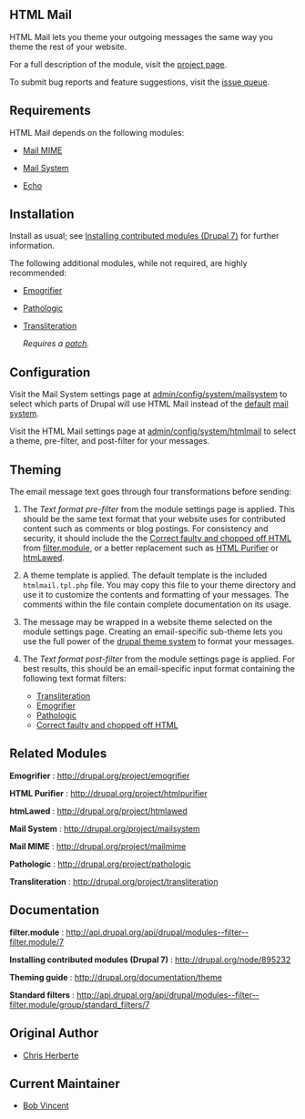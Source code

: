 ## HTML Mail

HTML Mail lets you theme your outgoing messages the same way you theme the rest
of your website.

For a full description of the module, visit the
[project page](http://drupal.org/project/htmlmail).

To submit bug reports and feature suggestions, visit the
[issue queue](http://drupal.org/project/issues/htmlmail).

## Requirements

HTML Mail depends on the following modules:

*    [Mail MIME](http://drupal.org/project/mailmime)

*    [Mail System](http://drupal.org/project/mailsystem)

*    [Echo](http://drupal.org/project/echo)

## Installation

Install as usual; see
[Installing contributed modules (Drupal 7)](http://drupal.org/node/895232)
for further information.

The following additional modules, while not required, are highly recommended:

*   [Emogrifier](http://drupal.org/project/emogrifier)

*   [Pathologic](http://drupal.org/project/pathologic)

*   [Transliteration](http://drupal.org/project/transliteration)

    *Requires a [patch](http://drupal.org/node/1095278#comment-4219530).*

## Configuration

Visit the Mail System settings page at <u>admin/config/system/mailsystem</u>
to select which parts of Drupal will use HTML Mail instead of the
[default](http://api.drupal.org/api/drupal/modules--system--system.mail.inc/class/DefaultMailSystem/7)
[mail system](http://api.drupal.org/api/drupal/includes--mail.inc/function/drupal_mail_system/7).

Visit the HTML Mail settings page at <u>admin/config/system/htmlmail</u> to
select a theme, pre-filter, and post-filter for your messages.

## Theming

The email message text goes through four transformations before sending:

1.  The *Text format pre-filter* from the module settings page is applied.
    This should be the same text format that your website uses for contributed
    content such as comments or blog postings.  For consistency and security,
    it should include the the
    [Correct faulty and chopped off HTML](http://api.drupal.org/api/drupal/modules--filter--filter.module/function/_filter_htmlcorrector/7)
    from [filter.module](http://api.drupal.org/api/drupal/modules--filter--filter.module/7), or a better replacement such as
    [HTML Purifier](http://drupal.org/project/htmlpurifier) or
    [htmLawed](http://drupal.org/project/htmlawed).

2.  A theme template is applied. The default template is the included
    `htmlmail.tpl.php` file.  You may copy this file to your theme directory
    and use it to customize the contents and formatting of your messages.  The
    comments within the file contain complete documentation on its usage.

3.  The message may be wrapped in a website theme selected on the module settings
    page.  Creating an email-specific sub-theme lets you use the full power of
    the [drupal theme system](http://drupal.org/documentation/theme) to format
    your messages.

4.  The *Text format post-filter* from the module settings page is applied. For
    best results, this should be an email-specific input format containing the
    following text format filters:

    * [Transliteration](http://drupal.org/node/1095278#comment-4219530)
    * [Emogrifier](http://drupal.org/project/emogrifier)
    * [Pathologic](http://drupal.org/project/pathologic)
    * [Correct faulty and chopped off HTML](http://api.drupal.org/api/drupal/modules--filter--filter.module/function/_filter_htmlcorrector/7)

## Related Modules

**Emogrifier**
:    http://drupal.org/project/emogrifier

**HTML Purifier**
:    http://drupal.org/project/htmlpurifier

**htmLawed**
:    http://drupal.org/project/htmlawed

**Mail System**
:    http://drupal.org/project/mailsystem

**Mail MIME**
:    http://drupal.org/project/mailmime

**Pathologic**
:    http://drupal.org/project/pathologic

**Transliteration**
:    http://drupal.org/project/transliteration

## Documentation

**filter.module**
:    http://api.drupal.org/api/drupal/modules--filter--filter.module/7

**Installing contributed modules (Drupal 7)**
:    http://drupal.org/node/895232

**Theming guide**
:    http://drupal.org/documentation/theme

**Standard filters**
:    http://api.drupal.org/api/drupal/modules--filter--filter.module/group/standard_filters/7

## Original Author

*    [Chris Herberte](http://drupal.org/user/1171)

## Current Maintainer

*    [Bob Vincent](http://drupal.org/user/36148)
